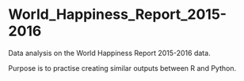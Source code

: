 # World_Happiness_Report_2015-2016
Data analysis on the World Happiness Report 2015-2016 data.


Purpose is to practise creating similar outputs between R and Python.
